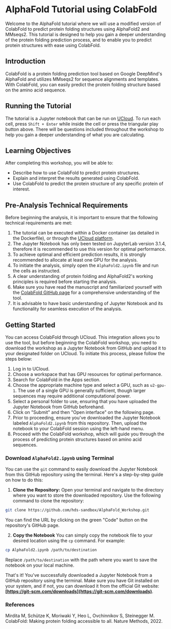 # AlphaFold Tutorial using ColabFold
Welcome to the AlphaFold tutorial where we will use a modified version of ColabFold to predict protein folding structures using AlphaFold2 and MMseqs2. This tutorial is designed to help you gain a deeper understanding of the protein folding prediction process, and to enable you to predict protein structures with ease using ColabFold.

## Introduction
ColabFold is a protein folding prediction tool based on Google DeepMind's AlphaFold and utilizes MMseqs2 for sequence alignments and templates. With ColabFold, you can easily predict the protein folding structure based on the amino acid sequence.

## Running the Tutorial
The tutorial is a Jupyter notebook that can be run on [UCloud](https://cloud.sdu.dk/). To run each cell, press `Shift + Enter` while inside the cell or press the triangular play button above. There will be questions included throughout the workshop to help you gain a deeper understanding of what you are calculating.

## Learning Objectives
After completing this workshop, you will be able to:

* Describe how to use ColabFold to predict protein structures.
* Explain and interpret the results generated using ColabFold.
* Use ColabFold to predict the protein structure of any specific protein of interest.

## Pre-Analysis Technical Requirements
Before beginning the analysis, it is important to ensure that the following technical requirements are met:

1. The tutorial can be executed within a Docker container (as detailed in the Dockerfile), or through the [UCloud platform](https://cloud.sdu.dk/).
2. The Jupyter Notebook has only been tested on JupyterLab version 3.1.4, therefore it is recommended to use this version for optimal performance.
3. To achieve optimal and efficient prediction results, it is strongly recommended to allocate at least one GPU for the analysis.
4. To initiate the analysis, simply open the `AlphaFold2.ipynb` file and run the cells as instructed.
5. A clear understanding of protein folding and AlphaFold2's working principles is required before starting the analysis.
6. Make sure you have read the manuscript and familiarized yourself with the [ColabFold GitHub page](https://github.com/sokrypton/ColabFold) for a comprehensive understanding of the tool.
7. It is advisable to have basic understanding of Jupyter Notebook and its functionality for seamless execution of the analysis.

## Getting Started

You can access ColabFold through UCloud. This integration allows you to use the tool, but before beginning the ColabFold workshop, you need to download the workshop as a Jupyter Notebook from GitHub and upload it to your designated folder on UCloud. To initiate this process, please follow the steps below:

1. Log in to UCloud.
2. Choose a workspace that has GPU resources for optimal performance.
3. Search for ColabFold in the Apps section.
4. Choose the appropriate machine type and select a GPU, such as `u2-gpu-1`. The use of a single GPU is generally sufficient, though larger sequences may require additional computational power.
5. Select a personal folder to use, ensuring that you have uploaded the Jupyter Notebook from GitHub beforehand.
6. Click on "Submit" and then "Open interface" on the following page.
7. Prior to proceeding, ensure you've downloaded the Jupyter Notebook labeled `AlphaFold2.ipynb` from this repository. Then, upload the notebook to your ColabFold session using the left-hand menu.
8. Proceed with the ColabFold workshop, which will guide you through the process of predicting protein structures based on amino acid sequences.

### Download `AlphaFold2.ipynb` using Terminal
You can use the `git` command to easily download the Jupyter Notebook from this GitHub repository using the terminal. Here's a step-by-step guide on how to do this:

1. **Clone the Repository:**
Open your terminal and navigate to the directory where you want to store the downloaded repository. Use the following command to clone the repository:

```bash
git clone https://github.com/hds-sandbox/AlphaFold_Workshop.git
```

You can find the URL by clicking on the green "Code" button on the repository's GitHub page.

2. **Copy the Notebook**
You can simply copy the notebook file to your desired location using the `cp` command. For example:

```bash
cp AlphaFold2.ipynb /path/to/destination
```

Replace `/path/to/destination` with the path where you want to save the notebook on your local machine.

That's it! You've successfully downloaded a Jupyter Notebook from a GitHub repository using the terminal. Make sure you have Git installed on your system, and if not, you can download it from the official Git website: **[https://git-scm.com/downloads](https://git-scm.com/downloads)**.


### References
Mirdita M, Schütze K, Moriwaki Y, Heo L, Ovchinnikov S, Steinegger M. ColabFold: Making protein folding accessible to all. Nature Methods, 2022.
